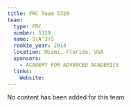 ```yaml
---
title: FRC Team 5329
team:
  type: FRC
  number: 5329
  name: S(A^3)S
  rookie_year: 2014
  location: Miami, Florida, USA
  sponsors:
    - ACADEMY FOR ADVANCED ACADEMICS
  links:
    Website: 
---
```

No content has been added for this team